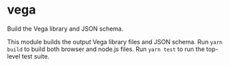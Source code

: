 # vega

Build the Vega library and JSON schema.

This module builds the output Vega library files and JSON schema. Run `yarn build` to build both browser and node.js files. Run `yarn test` to run the top-level test suite.
